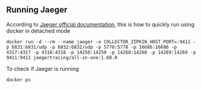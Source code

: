 ## Running Jaeger
According to [Jaeger official documentation](https://www.jaegertracing.io/docs/1.60/getting-started/), this is how to quickly run using docker in detached mode
```
docker run -d --rm --name jaeger -e COLLECTOR_ZIPKIN_HOST_PORT=:9411 -p 6831:6831/udp -p 6832:6832/udp -p 5778:5778 -p 16686:16686 -p 4317:4317 -p 4318:4318 -p 14250:14250 -p 14268:14268 -p 14269:14269 -p 9411:9411 jaegertracing/all-in-one:1.60.0
```

To check if Jaeger is running
```
docker ps
```
